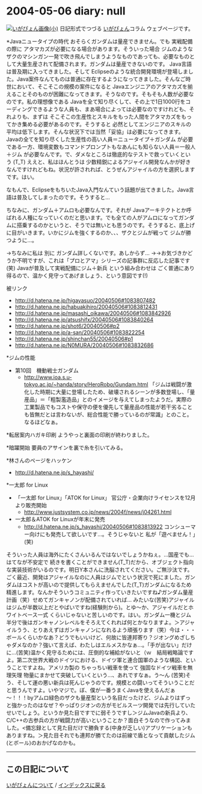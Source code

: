 2004-05-06 diary: null
=====================================================================================================
[![いがぴょん画像(小)](https://igapyon.github.io/diary/images/iga200306s.jpg "いがぴょん")](https://igapyon.github.io/diary/memo/memoigapyon.html) 日記形式でつづる [いがぴょん](https://igapyon.github.io/diary/memo/memoigapyon.html)コラム ウェブページです。

*Javaニュータイプの時代
おそらくガンダムは量産できません。でも 実戦配備の際に アタマカズが必要になる場合があります。そういった場合 ジムのような ザクのマシンガン一発で吹き飛んでしまうようなものであっても、必要なものとして大量生産されて配備されます。ガンダムは量産できないのです。
Java言語は普及期に入ってきました。そして Eclipseのような統合開発環境が登場しました。Java案件なんてものは普通に存在するようになってきました。そんなご時世において、そこそこの規模の案件になると Javaエンジニアのアタマカズを揃えることそのものが困難になってきます。そうなのです。そもそも人数が必要なのです。私の理想像である Javaを全て知り尽くして、その上で1日1000行をコーディングできるような人員も、まあ場合によっては必要なのですけれども、それよりも、まずは そこそこの生産性とスキルをもった人間をアタマカズをもってかき集める必要があるのです。そうすると 必然としてエンジニアのスキルの平均は低下します。そんな状況下では当然「妥協」は必要になってきます。
Javaの全てを知り尽くした生産性の高い人員＝ニュータイプ＋ガンダム が必要である一方、環境変数もコマンドプロンプトもなあんにも知らない人員＝一般人＋ジム が必要なんです。で、ダメなところは徹底的なテストで救っていくという (T_T)
ええと、私はほんとうは 少数精鋭によるアジャイル開発なんかが好きなんですけれどもね。状況が許されれば、とうぜんアジャイルの方を選択しますです。はい。

なもんで、EclipseをもちいたJava入門なんていう話題が出てきました。Java言語は普及してしまったのです。そうすると…

ちなみに、ガンダム＋アムロも必要なんです。それが Javaアーキテクトとか呼ばれる人種になっていくのだと思います。でも全ての人がアムロになってガンダムに搭乗するのかというと、そうでは無いとも思うのです。そうすると、底上げに目がいきます。いかにジムを強くするのか、、、ザクとジムが戦って ジムが勝つように…。

→ちなみに私は 別に ガンダム詳しくないです。あしからず…
→→お気づきかどうか不明ですが、これは「プロとアマ」シリーズの記事群に反応した記事です(笑) Javaが普及して実戦配備にジム＋新兵 という組み合わせは ごく普通にあり得るので、温かく見守ってあげましょう、という意図です(!)

被リンク
* http://d.hatena.ne.jp/higayasuo/20040506#1083807482
* http://d.hatena.ne.jp/habuakihiro/20040506#1083812431
* http://d.hatena.ne.jp/masashi_oikawa/20040506#1083842926
* http://d.hatena.ne.jp/atsushifx/20040506#1083840264
* http://d.hatena.ne.jp/shot6/20040506#p2
* http://d.hatena.ne.jp/a-san/20040506#1083822254
* http://d.hatena.ne.jp/shinchan55/20040506#p1
* http://d.hatena.ne.jp/N0MURA/20040506#1083832686

*ジムの性能
* 第10回　機動戦士ガンダム
  * http://www.ioa.s.u-tokyo.ac.jp/~handa/story/HeroRobo/Gundam.html
「ジムは戦闘が激化した時期に大量に登場したため、破壊されるシーンが多数登場し、「量産品」＝「粗製濫造品」とのイメージを与えてしまったようだ。実際の工業製品でもコストや保守の便を優先して量産品の性能が若干劣ることも皆無だとは言わないが、総合性能で勝っているのが常識」とのこと。なるほどなぁ。

*転居案内ハガキ印刷
ようやっと裏面の印刷が終わりました。

*暗躍開始
要員のアサインを裏で糸を引いてみる。

*林さんのページをハッケン
* http://d.hatena.ne.jp/s_hayashi/

*一太郎 for Linux
* 「一太郎 for Linux」「ATOK for Linux」 官公庁・企業向けライセンスを12月より販売開始
  * http://www.justsystem.co.jp/news/2004f/news/j04261.html
* 一太郎＆ATOK for Linuxが年末に発売
  * http://d.hatena.ne.jp/s_hayashi/20040506#1083813922
コンシューマー向けにも発売して欲しいです…。そうじゃないと 私が「遊べません！」(笑)

そういった人員は海外にたくさんいるんではないでしょうかねぇ。…国産でも…はてなが不安定で 続きを書くことができません(T_T)だから、オブジェクト指向な実装技術がいるのです。明日Y本さんに洗脳されてください。ご無沙汰です。ごく最近、開発はアジャイルなのに人員はジムでという状況で死にました。ガンダムはコストが高いので提供してもらえませんでした(T_T)ガンダムになるため精進します。なんかそういうコミュニティ作っていきたいですね♪ガンダム量産計画（笑）せめてガンキャノンが配備されていれば… みたいな(苦笑)アジャイルはジムが半数以上だとやばいですね(経験則から)。とゆ～か、アジャイルだとホワイトベース一式 くらいじゃないと苦しいのです。はい。ガンダム一機とジム半分で後はガンキャノンレベルをそろえてくれれば何とかなりますよ。＞アジャイルうう、とりあえずはガンキャノンになれるよう頑張ります（笑）今は・・・ボールくらいかなあ？どうでもいいけど、何故に皆連邦寄り？ジオングめざしちゃダメなのか？強いて言えば、わたしはエルメスかなぁ…。「手が出ない」だけに…(苦笑)温かく見守るためには、圧倒的な補給がないと（ｗ　結局戦略論ですよ。第二次世界大戦のドイツにおける、ドイツ軍と連合国軍のような構図、ということですよね。アメリカ製の ちゃっちい戦車を使って 強固なドイツ戦車を無理矢理 物量にまかせて突破していくという…、あれですなぁ。う～ん (苦笑)そう、そして運の悪い新兵は死んじゃうのです。規模との闘いってそういうことだと思うんですよ。いやマジで。ぼ、僕が一番うまくJavaを使えるんだぁ～！！！byアムロ緑色のザクも量産型という名目だったけど、ジムよりはずっと強かったのはなぜ？やっぱりジオンの方がモビルスーツ開発では先行していたせいでしょう。というか見た目ですでに弱そうですし＞ジムJavaの新兵より、C/C++の古参兵の方が戦闘力が高いということか？面白そうなので作ってみました。<備忘録として見た目だけで勝負する(中身が乏しい)アプリケーションもありますね。＞見た目それでも連邦が勝てたのは前線で盾となって貢献したジム(とボール)のおかげなのかも。


----------------------------------------------------------------------------------------------------

## この日記について
[いがぴょんについて](http://www.igapyon.jp/igapyon/diary/memo/memoigapyon.html) / [インデックスに戻る](https://igapyon.github.io/diary/idxall.html)

